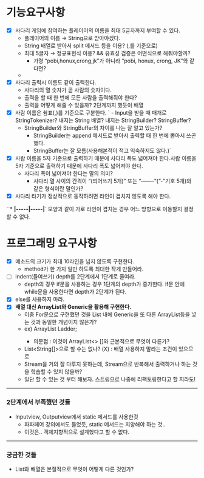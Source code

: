 # **기능요구사항**

- [X]  사다리 게임에 참여하는 플레이어의 이름을 최대 5글자까지 부여할 수 있다.
   - 플레이어의 이름 → String으로 받아야겠다.
   - String 배열로 받아서 split 메서드 등을 이용? (,를 기준으로)
   - 최대 5글자 → 정규표현식 이용? && 유효성 검증은 어떤식으로 해줘야할까?
      - 가령 “pobi,honux,crong,jk”가 아니라 “pobi,   honux,  crong,   JK”와 같다면?
   -
- [X]  사다리 출력시 이름도 같이 출력한다.
   - 사다리의 열 숫자가 곧 사람의 숫자이다.
   - 출력을 할 때 한 번에 모든 사람을 출력해줘야 한다?
   - 출력을 어떻게 해줄 수 있을까? 2단계까지 했듯이 배열
- [X]  사람 이름은 쉼표(,)를 기준으로 구분한다.
`   - Input을 받을 때 매개로 StringTokenizer? 내지는 String 배열? 내지는 StringBuilder? StringBuffer?
   - StringBuilder와 StringBuffer의 차이를 나는 잘 알고 있는가?
      - StringBuilder는 append 메서드로 받아서 출력할 때 한 번에 뽑아서 쓰곤했다.
      - StringBuffer는 잘 모름(사용해본적이 적고 익숙하지도 않다.)`
- [X]  사람 이름을 5자 기준으로 출력하기 때문에 사다리 폭도 넓어져야 한다.사람 이름을 5자 기준으로 출력하기 때문에 사다리 폭도 넓어져야 한다.
   - 사다리 폭이 넓어져야 한다는 말의 의미?
      - 사다리 열 사이의 간격이 “(띄어쓰기 5개)” 또는 “——-”(”-”기호 5개)와 같은 형식이란 말인가?
- [X]  사다리 타기가 정상적으로 동작하려면 라인이 겹치지 않도록 해야 한다.

  ``* **|-----|-----|**` 모양과 같이 가로 라인이 겹치는 경우 어느 방향으로 이동할지 결정할 수 없다.


# **프로그래밍 요구사항**

- [X]  메소드의 크기가 최대 10라인을 넘지 않도록 구현한다.
   - method가 한 가지 일만 하도록 최대한 작게 만들어라.
- [ ]  indent(들여쓰기) depth를 2단계에서 1단계로 줄여라.
   - depth의 경우 if문을 사용하는 경우 1단계의 depth가 증가한다. if문 안에 while문을 사용한다면 depth가 2단계가 된다.
- [X]  else를 사용하지 마라.
- [X]  **배열 대신 ArrayList와 Generic을 활용해 구현한다.**
   - 이중 For문으로 구현했던 것을 List 내에 Generic을 또 다른 ArrayList등을 넣는 것과 동일한 개념이지 않은가?
   - ex) ArrayList<ArrayList> Ladder;
      - 의문점 : 이것이 ArrayList<> []와 근본적으로 무엇이 다른가?
   - List<String[]>으로 할 수는 없나? (X) : 배열 사용하지 말라는 조건이 있으므로
   - Stream을 거의 잘 다루지 못하는데, Stream으로 반복해서 출력하거나 하는 것을 학습할 수 있지 않을까?
   - 일단 할 수 있는 것 부터 해보자. 스트림으로 나중에 리팩토링한다고 할 지라도!

---

### 2단계에서 부족했던 것들

- Inputview, Outputview에서 static 메서드를 사용한것
   - 파파페어 강의에서도 들었듯, static 메서드는 지양해야 하는 것..
   - 이것은.. 객체지향적으로 설계했다고 할 수 없다.

---

### 궁금한 것들

- List와 배열은 본질적으로 무엇이 어떻게 다른 것인가?
